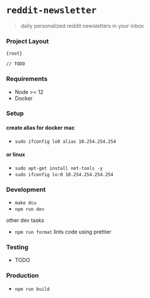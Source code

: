 # `reddit-newsletter`

> daily personalized reddit newsletters in your inbox 

### Project Layout

```
{root}

// TODO
```

### Requirements

- Node >= 12
- Docker

### Setup

#### create alias for docker mac
- `sudo ifconfig lo0 alias 10.254.254.254`

#### or linux
- `sudo apt-get install net-tools -y`
- `sudo ifconfig lo:0 10.254.254.254.254`


### Development

- `make dcu`
- `npm run dev`

other dev tasks

- `npm run format` lints code using prettier

### Testing

- TODO

### Production

- `npm run build`
